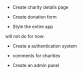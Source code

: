 - Create charity details page

- Create donation form

- Style the entire app


will not do for now:

- Create a authentication system

- comments for charities

- Create an admin panel
